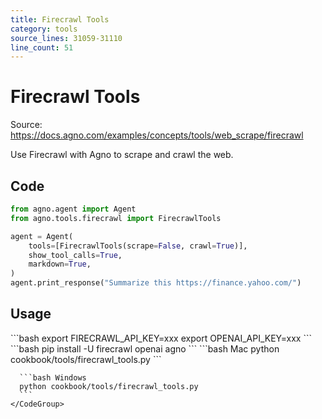 ```yaml
---
title: Firecrawl Tools
category: tools
source_lines: 31059-31110
line_count: 51
---
```


# Firecrawl Tools
Source: https://docs.agno.com/examples/concepts/tools/web_scrape/firecrawl

Use Firecrawl with Agno to scrape and crawl the web.

## Code

```python cookbook/tools/firecrawl_tools.py
from agno.agent import Agent
from agno.tools.firecrawl import FirecrawlTools

agent = Agent(
    tools=[FirecrawlTools(scrape=False, crawl=True)],
    show_tool_calls=True,
    markdown=True,
)
agent.print_response("Summarize this https://finance.yahoo.com/")
```

## Usage

<Steps>
  <Snippet file="create-venv-step.mdx" />

  <Step title="Set your API key">
    ```bash
    export FIRECRAWL_API_KEY=xxx
    export OPENAI_API_KEY=xxx
    ```
  </Step>

  <Step title="Install libraries">
    ```bash
    pip install -U firecrawl openai agno
    ```
  </Step>

  <Step title="Run Agent">
    <CodeGroup>
      ```bash Mac
      python cookbook/tools/firecrawl_tools.py
      ```

      ```bash Windows
      python cookbook/tools/firecrawl_tools.py
      ```
    </CodeGroup>
  </Step>
</Steps>


